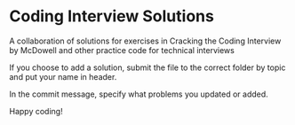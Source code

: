 Coding Interview Solutions
========================

A collaboration of solutions for exercises in Cracking the Coding Interview by McDowell and other practice code for technical interviews

If you choose to add a solution, submit the file to the correct folder by topic and put your name in header. 

In the commit message, specify what problems you updated or added. 

Happy coding! 
